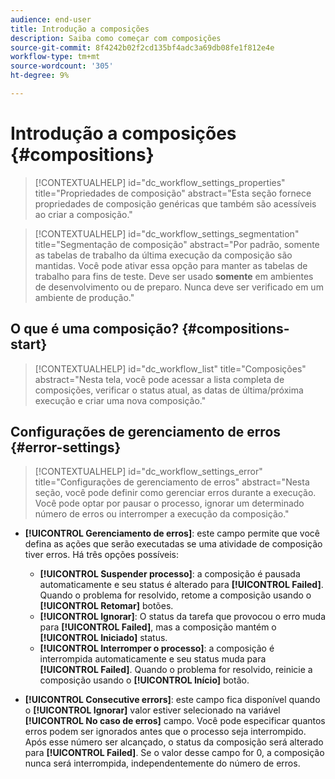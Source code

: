 ```yaml
---
audience: end-user
title: Introdução a composições
description: Saiba como começar com composições
source-git-commit: 8f4242b02f2cd135bf4adc3a69db08fe1f812e4e
workflow-type: tm+mt
source-wordcount: '305'
ht-degree: 9%

---
```


# Introdução a composições {#compositions}

>[!CONTEXTUALHELP]
>id="dc_workflow_settings_properties"
>title="Propriedades de composição"
>abstract="Esta seção fornece propriedades de composição genéricas que também são acessíveis ao criar a composição."

>[!CONTEXTUALHELP]
>id="dc_workflow_settings_segmentation"
>title="Segmentação de composição"
>abstract="Por padrão, somente as tabelas de trabalho da última execução da composição são mantidas. Você pode ativar essa opção para manter as tabelas de trabalho para fins de teste. Deve ser usado **somente** em ambientes de desenvolvimento ou de preparo. Nunca deve ser verificado em um ambiente de produção."




## O que é uma composição? {#compositions-start}


>[!CONTEXTUALHELP]
>id="dc_workflow_list"
>title="Composições"
>abstract="Nesta tela, você pode acessar a lista completa de composições, verificar o status atual, as datas de última/próxima execução e criar uma nova composição."


## Configurações de gerenciamento de erros  {#error-settings}

>[!CONTEXTUALHELP]
>id="dc_workflow_settings_error"
>title="Configurações de gerenciamento de erros"
>abstract="Nesta seção, você pode definir como gerenciar erros durante a execução. Você pode optar por pausar o processo, ignorar um determinado número de erros ou interromper a execução da composição."

* **[!UICONTROL Gerenciamento de erros]**: este campo permite que você defina as ações que serão executadas se uma atividade de composição tiver erros.
Há três opções possíveis:

   * **[!UICONTROL Suspender processo]**: a composição é pausada automaticamente e seu status é alterado para **[!UICONTROL Failed]**. Quando o problema for resolvido, retome a composição usando o **[!UICONTROL Retomar]** botões.
   * **[!UICONTROL Ignorar]**: O status da tarefa que provocou o erro muda para **[!UICONTROL Failed]**, mas a composição mantém o **[!UICONTROL Iniciado]** status.
   * **[!UICONTROL Interromper o processo]**: a composição é interrompida automaticamente e seu status muda para **[!UICONTROL Failed]**. Quando o problema for resolvido, reinicie a composição usando o **[!UICONTROL Início]** botão.

* **[!UICONTROL Consecutive errors]**: este campo fica disponível quando o **[!UICONTROL Ignorar]** valor estiver selecionado na variável **[!UICONTROL No caso de erros]** campo. Você pode especificar quantos erros podem ser ignorados antes que o processo seja interrompido. Após esse número ser alcançado, o status da composição será alterado para **[!UICONTROL Failed]**. Se o valor desse campo for 0, a composição nunca será interrompida, independentemente do número de erros.
